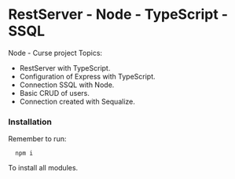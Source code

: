 # RestServer - Node - TypeScript - SSQL 
Node - Curse project
Topics:
  - RestServer with TypeScript.
  - Configuration of Express with TypeScript.
  - Connection SSQL with Node.
  - Basic CRUD of users.
  - Connection created with Sequalize.

### Installation
Remember to run:

```
  npm i
```
To install all modules.
